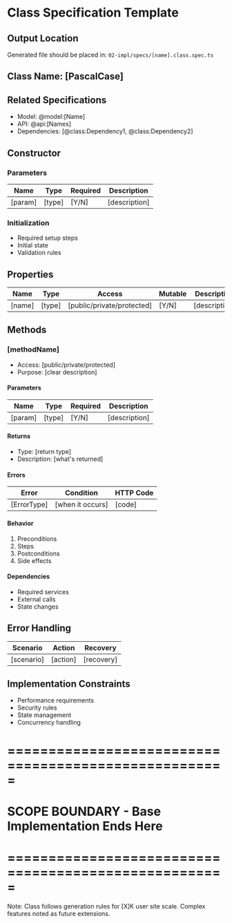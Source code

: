 # Class Specification Template

## Output Location
Generated file should be placed in: `02-impl/specs/[name].class.spec.ts`

## Class Name: [PascalCase]

## Related Specifications
- Model: @model:[Name]
- API: @api:[Names]
- Dependencies: [@class:Dependency1, @class:Dependency2]

## Constructor
### Parameters
| Name | Type | Required | Description |
|------|------|----------|-------------|
| [param] | [type] | [Y/N] | [description] |

### Initialization
- Required setup steps
- Initial state
- Validation rules

## Properties
| Name | Type | Access | Mutable | Description |
|------|------|--------|---------|-------------|
| [name] | [type] | [public/private/protected] | [Y/N] | [description] |

## Methods

### [methodName]
- Access: [public/private/protected]
- Purpose: [clear description]

#### Parameters
| Name | Type | Required | Description |
|------|------|----------|-------------|
| [param] | [type] | [Y/N] | [description] |

#### Returns
- Type: [return type]
- Description: [what's returned]

#### Errors
| Error | Condition | HTTP Code |
|-------|-----------|-----------|
| [ErrorType] | [when it occurs] | [code] |

#### Behavior
1. Preconditions
2. Steps
3. Postconditions
4. Side effects

#### Dependencies
- Required services
- External calls
- State changes

## Error Handling
| Scenario | Action | Recovery |
|----------|--------|----------|
| [scenario] | [action] | [recovery] |

## Implementation Constraints
- Performance requirements
- Security rules
- State management
- Concurrency handling

# =====================================================
# SCOPE BOUNDARY - Base Implementation Ends Here
# =====================================================

Note: Class follows generation rules for [X]K user site scale.
Complex features noted as future extensions. 
